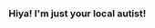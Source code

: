 ### Hiya! I'm just your local autist!

<!--
**SomeAspy/SomeAspy** is a ✨ _special_ ✨ repository because its `README.md` (this file) appears on your GitHub profile.

[![Anurag's github stats](https://github-readme-stats.vercel.app/api?username=SomeAspy)](https://github.com/anuraghazra/github-readme-stats)

